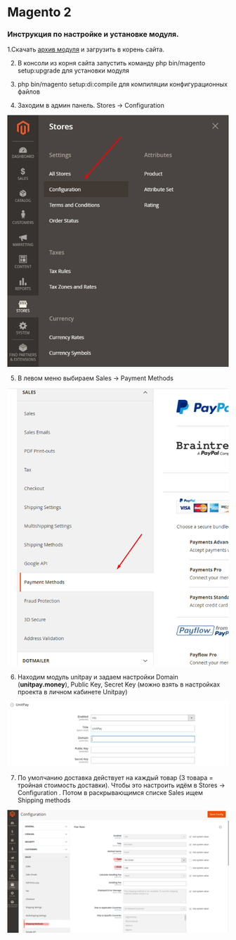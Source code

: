 # Magento 2

### Инструкция по настройке и установке модуля. <a id="instrukciya-po-nastroike-i-ustanovke-modulya"></a>

1.Скачать [архив модуля](https://github.com/unitpay/magento2/archive/main.zip) и загрузить в корень сайта.  


2. В консоли из корня сайта запустить команду php bin/magento setup:upgrade для установки модуля  


3. php bin/magento setup:di:compile для компиляции конфигурационных файлов  


4. Заходим в админ панель. Stores -&gt; Configuration

![](../../.gitbook/assets/image2%20%281%29.png)

5. В левом меню выбираем Sales -&gt; Payment Methods

![](../../.gitbook/assets/image7%20%281%29.png)

6. Находим модуль unitpay и задаем настройки Domain \(**unitpay.money**\), Public Key, Secret Key \(можно взять в настройках проекта в личном кабинете Unitpay\)

![](../../.gitbook/assets/image6.png)

7. По умолчанию доставка действует на каждый товар \(3 товара = тройная стоимость доставки\). Чтобы это настроить идём в Stores -&gt; Configuration . Потом в раскрывающимся списке Sales ищем Shipping methods

![](../../.gitbook/assets/image4%20%281%29.png)

